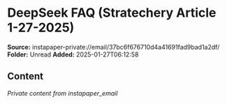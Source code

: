 # DeepSeek FAQ (Stratechery Article 1-27-2025)

**Source:** instapaper-private://email/37bc6f676710d4a41691fad9bad1a2df/
**Folder:** Unread
**Added:** 2025-01-27T06:12:58




## Content
*Private content from instapaper_email*
